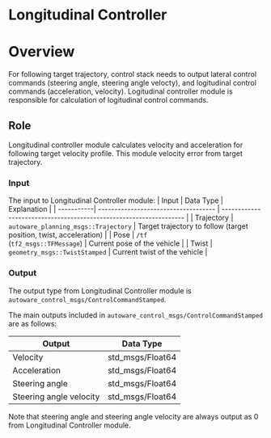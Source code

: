 # Longitudinal Controller

# Overview

For following target trajectory, control stack needs to output lateral control commands (steering angle, steering angle velocty), and logitudinal control commands (acceleration, velocity). Logitudinal controller module is responsible for calculation of logitudinal control commands.

## Role

Longitudinal controller module calculates velocity and acceleration for following target velocity profile. This module velocity error from target trajectory.

### Input

The input to Longitudinal Controller module:
| Input | Data Type | Explanation |
| -----------| ------------------------------------ | ------------------------------------------------------------------ |
| Trajectory | `autoware_planning_msgs::Trajectory` | Target trajectory to follow (target position, twist, acceleration) |
| Pose | `/tf` <br>(`tf2_msgs::TFMessage`) | Current pose of the vehicle |
| Twist | `geometry_msgs::TwistStamped` | Current twist of the vehicle |

### Output

The output type from Longitudinal Controller module is `autoware_control_msgs/ControlCommandStamped`.

The main outputs included in `autoware_control_msgs/ControlCommandStamped` are as follows:

| Output                  | Data Type        |
| ----------------------- | ---------------- |
| Velocity                | std_msgs/Float64 |
| Acceleration            | std_msgs/Float64 |
| Steering angle          | std_msgs/Float64 |
| Steering angle velocity | std_msgs/Float64 |

Note that steering angle and steering angle velocity are always output as 0 from Longitudinal Controller module.

